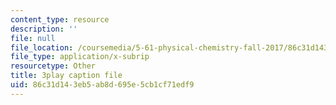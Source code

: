 ```yaml
---
content_type: resource
description: ''
file: null
file_location: /coursemedia/5-61-physical-chemistry-fall-2017/86c31d143eb5ab8d695e5cb1cf71edf9_YKfoSx16mXk.srt
file_type: application/x-subrip
resourcetype: Other
title: 3play caption file
uid: 86c31d14-3eb5-ab8d-695e-5cb1cf71edf9
---
```

